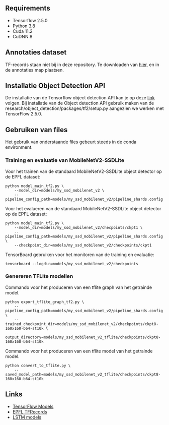 
<!--- 
Hoofdtitel
========== 
--->

Requirements 
------------ 
* Tensorflow 2.5.0
* Python 3.8
* Cuda 11.2
* CuDNN 8


Annotaties dataset
------------------

TF-records staan niet bij in deze repository. Te downloaden van [hier](https://drive.google.com/drive/folders/148Ss13RS61af6KCZPEoF1SHUKJAEiDz9?usp=sharing), en in de annotaties map plaatsen.


Installatie Object Detection API 
--------------------------------
De installatie van de Tensorflow object detection API kan je op deze [link](https://tensorflow-object-detection-api-tutorial.readthedocs.io/en/latest/) volgen. Bij installatie van de Object detection API gebruik maken van de research/object_detection/packages/tf2/setup.py aangezien we werken met TensorFlow 2.5.0.

<!---
 Docker TensorFlow OB Detection API
----------------------------------
Dockerfile TensorFlow :
```
docker pull tensorflow/tensorflow:latest-gpu-jupyter
```

Uitvoeren in de models folder van de TensorFlow Models om Object Detection API te installeren?.
```
docker build -f research/object_detection/dockerfiles/tf2/Dockerfile -t od .
```

Run een interactive versie van de docker container met de files van workspace beschikbaar.
```
docker run -it --rm -v $PWD:/tmp -w /tmp tensorflow/tensorflow:2.2.0-gpu bash
```
--->



Gebruiken van files
-------------------
Het gebruik van onderstaande files gebeurt steeds in de conda environment.

### Training en evaluatie van MobileNetV2-SSDLite
Voor het trainen van de standaard MobileNetV2-SSDLite object detector op de EPFL dataset: 

```
python model_main_tf2.py \
	--model_dir=models/my_ssd_mobilenet_v2 \
	--pipeline_config_path=models/my_ssd_mobilenet_v2/pipeline_shards.config

```

Voor het evalueren van de standaard MobileNetV2-SSDLite object detector op de EPFL dataset: 

```
python model_main_tf2.py \
	--model_dir=models/my_ssd_mobilenet_v2/checpoints/ckpt1 \
	--pipeline_config_path=models/my_ssd_mobilenet_v2/pipeline_shards.config \
	--checkpoint_dir=models/my_ssd_mobilenet_v2/checkpoints/ckpt1

```

TensorBoard gebruiken voor het monitoren van de training en evaluatie:
```
tensorboard --logdir=models/my_ssd_mobilenet_v2/checkpoints
```

### Genereren TFLite modellen
Commando voor het produceren van een tflite graph van het getrainde model.
```
python export_tflite_graph_tf2.py \
    --pipeline_config_path=models/my_ssd_mobilenet_v2/pipeline_shards.config \
    --trained_checkpoint_dir=models/my_ssd_mobilenet_v2/checkpoints/ckpt8-160x160-b64-st10k \
    --output_directory=models/my_ssd_mobilenet_v2_tflite/checkpoints/ckpt8-160x160-b64-st10k

```

Commando voor het produceren van een tflite model van het getrainde model.
```
python convert_to_tflite.py \
    --saved_model_path=models/my_ssd_mobilenet_v2_tflite/checkpoints/ckpt8-160x160-b64-st10k 

```

Links
-----
* [TensorFlow Models](https://github.com/tensorflow/models)
* [EPFL TFRecords](https://drive.google.com/drive/folders/148Ss13RS61af6KCZPEoF1SHUKJAEiDz9?usp=sharing)
* [LSTM models](https://github.com/LeenGadisseur/Tensorflow-OD-LSTM-API)



